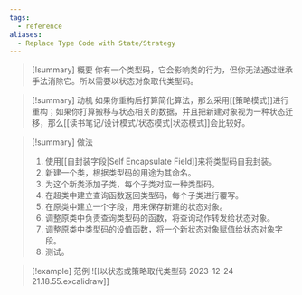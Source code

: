 ```yaml
---
tags:
  - reference
aliases:
  - Replace Type Code with State/Strategy
---
```

> [!summary] 概要
> 你有一个类型码，它会影响类的行为，但你无法通过继承手法消除它。所以需要以状态对象取代类型码。

> [!summary] 动机
> 如果你重构后打算简化算法，那么采用[[策略模式]]进行重构；如果你打算搬移与状态相关的数据，并且把新建对象视为一种状态迁移，那么[[读书笔记/设计模式/状态模式|状态模式]]会比较好。

> [!summary] 做法
> 1. 使用[[自封装字段|Self Encapsulate Field]]来将类型码自我封装。
> 2. 新建一个类，根据类型码的用途为其命名。
> 3. 为这个新类添加子类，每个子类对应一种类型码。
> 4. 在超类中建立查询函数返回类型码，每个子类进行覆写。
> 5. 在原类中建立一个字段，用来保存新建的状态对象。
> 6. 调整原类中负责查询类型码的函数，将查询动作转发给状态对象。
> 7. 调整原类中类型码的设值函数，将一个新状态对象赋值给状态对象字段。
> 8. 测试。

> [!example] 范例
> ![[以状态或策略取代类型码 2023-12-24 21.18.55.excalidraw]]
